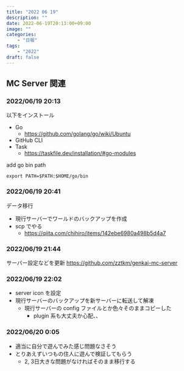 ```yaml
---
title: "2022 06 19"
description: ""
date: 2022-06-19T20:13:00+09:00
image: ""
categories:
    - "日報"
tags:
    - "2022"
draft: false
---
```


## MC Server 関連

### 2022/06/19 20:13

以下をインストール
- Go
    - https://github.com/golang/go/wiki/Ubuntu
- GitHub CLI
- Task
    - https://taskfile.dev/installation/#go-modules

add go bin path
```shell
export PATH=$PATH:$HOME/go/bin
```

### 2022/06/19 20:41

データ移行
- 現行サーバーでワールドのバックアップを作成
 - scp でやる
    - https://qiita.com/chihiro/items/142ebe6980a498b5d4a7

### 2022/06/19 21:44

サーバー設定などを更新
https://github.com/zztkm/genkai-mc-server

### 2022/06/19 22:02

- server icon を設定
- 現行サーバーのバックアップを新サーバーに転送して解凍
    - 現行サーバーの config ファイルとか色々そのままコピーした
        - plugin 系も大丈夫か心配、、

### 2022/06/20  0:05

- 適当に自分で遊んでみた感じ問題なさそう
- とりあえずいつもの住人に遊んで検証してもらう
    - 2, 3日大きな問題がなければそのまま移行する